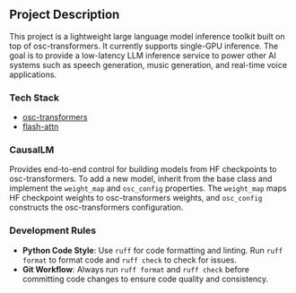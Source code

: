 ## Project Description

This project is a lightweight large language model inference toolkit built on top of osc-transformers. It currently supports single-GPU inference. The goal is to provide a low-latency LLM inference service to power other AI systems such as speech generation, music generation, and real-time voice applications.


### Tech Stack

- [osc-transformers](https://github.com/di-osc/osc-transformers)
- [flash-attn](https://github.com/Dao-AILab/flash-attention)


### CausalLM

Provides end-to-end control for building models from HF checkpoints to osc-transformers. To add a new model, inherit from the base class and implement the `weight_map` and `osc_config` properties. The `weight_map` maps HF checkpoint weights to osc-transformers weights, and `osc_config` constructs the osc-transformers configuration.


### Development Rules

- **Python Code Style**: Use `ruff` for code formatting and linting. Run `ruff format` to format code and `ruff check` to check for issues.
- **Git Workflow**: Always run `ruff format` and `ruff check` before committing code changes to ensure code quality and consistency.

